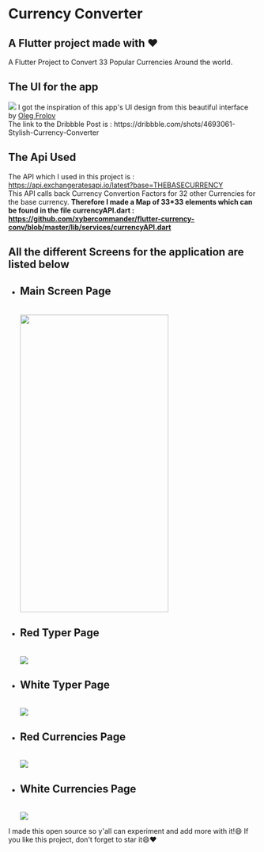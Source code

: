 # Currency Converter
## A Flutter project made with ❤️

A Flutter Project to Convert 33 Popular Currencies Around the world.

## The UI for the app
<img src="https://cdn.dribbble.com/users/108183/screenshots/4693061/stylish_currency_converter_by_volorf.png?compress=1&resize=600x480">
I got the inspiration of this app's UI design from this beautiful interface by <a href="https://dribbble.com/Volorf" target="_blank">Oleg Frolov</a></br>
The link to the Dribbble Post is : https://dribbble.com/shots/4693061-Stylish-Currency-Converter

## The Api Used
The API which I used in this project is : https://api.exchangeratesapi.io/latest?base=THEBASECURRENCY<br>
This API calls back Currency Convertion Factors for 32 other Currencies for the base currency.
<strong>Therefore I made a Map of 33*33 elements which can be found in the file currencyAPI.dart : <br>
  https://github.com/xybercommander/flutter-currency-conv/blob/master/lib/services/currencyAPI.dart
</strong>

## All the different Screens for the application are listed below
<ul>
  <li>
    <h2>Main Screen Page</h2>
    <br>
    <img src="https://i.imgur.com/jZhVUgU.png" width="300" height="600">
  </li>
  <li>
    <h2>Red Typer Page</h2>
    <br>
    <img src="https://i.imgur.com/0F1oDh3.png">
  </li>
  <li>
    <h2>White Typer Page</h2>
    <br>
    <img src="https://i.imgur.com/djsSqBu.png">
  </li><li>
    <h2>Red Currencies Page</h2>
    <br>
    <img src="https://i.imgur.com/09luJ06.png">
  </li><li>
    <h2>White Currencies Page</h2>
    <br>
    <img src="https://i.imgur.com/hL1TLqr.png">
  </li>
</ul>

I made this open source so y'all can experiment and add more with it!😄
If you like this project, don't forget to star it😄❤️
